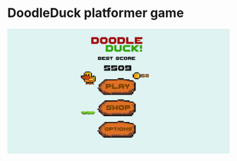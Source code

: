 # DoodleDuck platformer game
![Main menu](https://github.com/Krpfsh/DoodleDuck/blob/main/Screenshots/MainMenu.png)
